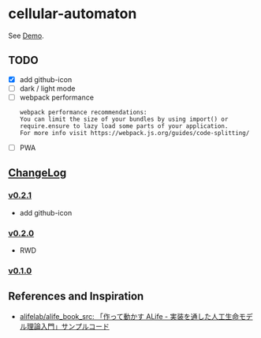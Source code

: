 # cellular-automaton

See [Demo](https://l1ck0h.github.io/cellular-automaton/).

## TODO

- [x] add github-icon
- [ ] dark / light mode
- [ ] webpack performance
  ```
  webpack performance recommendations:
  You can limit the size of your bundles by using import() or require.ensure to lazy load some parts of your application.
  For more info visit https://webpack.js.org/guides/code-splitting/
  ```
- [ ] PWA

## [ChangeLog](https://github.com/l1ck0h/cellular-automaton/releases)

### [v0.2.1](https://github.com/l1ck0h/cellular-automaton/tree/v0.2.1)

- add github-icon

### [v0.2.0](https://github.com/l1ck0h/cellular-automaton/tree/v0.2.0)

- RWD

### [v0.1.0](https://github.com/l1ck0h/cellular-automaton/tree/v0.1.0)

## References and Inspiration

- [alifelab/alife_book_src: 「作って動かす ALife - 実装を通した人工生命モデル理論入門」サンプルコード](https://github.com/alifelab/alife_book_src)
